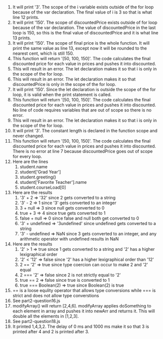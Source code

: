 1. It will print '3'. The scope of the i variable exists outside of the for loop because of the var declaration. The final value of i is 3 so that is what line 12 prints.
2. It will print '150'. The scope of discountedPrice exists outside of for loop because of the var declaration. The value of discountedPrice in the last loop is 150, so this is the final value of discountedPrice and it is what line 13 prints.
3. It will print '150'. The scope of final price is the whole function. It will print the same value as line 13, except now it will be rounded to the nearest cent, which is still 150.
4. This function will return '[50, 100, 150]'. The code calculates the final discounted price for each value in prices and pushes it into discounted.
5. This will result in an error. The let declaration makes it so that i is only in the scope of the for loop.
6. This will result in an error. The let declaration makes it so that discountedPrice is only in the scope of the for loop.
7. It will print '150'. Since the let declaration is outside the scope of the for loop, it is valid when the print statement is called.
8. This function will return '[50, 100, 150]'. The code calculates the final discounted price for each value in prices and pushes it into discounted. No line of code requires variables that are out of scope so there is no error.
9. This will result in an error. The let declaration makes it so that i is only in the scope of the for loop.
10. It will print '3'. The constant length is declared in the function scope and never changed.
11. This function will return '[50, 100, 150]'. The code calculates the final discounted price for each value in prices and pushes it into discounted. There is no error at line 7 because discountedPrice goes out of scope for every loop.
12. Here are the lines
    1. student.name
    2. student['Grad Year']
    3. student.greeting()
    4. student['Favorite Teacher'].name
    5. student.courseLoad[0]
13. Here are the results
    1. '3' + 2 => '32' since 2 gets converted to a string
    2. '3' - 2 => 1 since '3' gets converted to an integer
    3. 3 + null => 3 since null gets converted to 0
    4. true + 3 => 4 since true gets converted to 1
    5. false + null => 0 since false and null both get converted to 0
    6. '3' + undefined => '3undefined' since undefined gets converted to a string
    7. '3' - undefined => NaN since 3 gets converted to an integer, and any arithmetic operator with undefined results in NaN
14. Here are the results
    1. '2' > 1 => true since 1 gets converted to a string and '2' has a higher lexigraphical order
    2. '2' < '12' => false since '2' has a higher lexigraphical order than '12'
    3. 2 == '2' => true since type coercion can occur to make 2 and '2' equal
    4. 2 === '2' => false since 2 is not strictly equal to '2'
    5. true == 2 => false since true is converted to 1
    6. true === Boolean(2) => true since Boolean(2) is true
15. == is a loose equlity operator that allows type conversions while === is strict and does not allow type converstions
16. See part2-question16.js
17. modifyArray() will return [2,4,6]. modifyArray applies doSomething to each element in array and pushes it into newArr and returns it. This will double all the elements in [1,2,3].
18. See part2-question18.js
19. It printed 1,4,3,2. The delay of 0 ms and 1000 ms make it so that 3 is printed after 4 and 2 is printed after 3.
